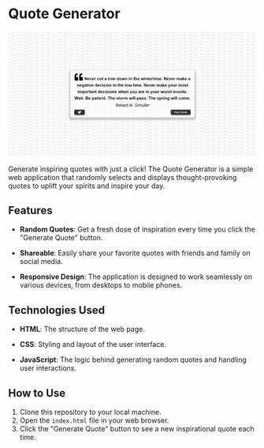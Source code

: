 # Quote Generator

![Project Preview](quote-generator-ss.jpg)

Generate inspiring quotes with just a click! The Quote Generator is a simple web application that randomly selects and displays thought-provoking quotes to uplift your spirits and inspire your day.

## Features

- **Random Quotes**: Get a fresh dose of inspiration every time you click the "Generate Quote" button.

- **Shareable**: Easily share your favorite quotes with friends and family on social media.

- **Responsive Design**: The application is designed to work seamlessly on various devices, from desktops to mobile phones.

## Technologies Used

- **HTML**: The structure of the web page.

- **CSS**: Styling and layout of the user interface.

- **JavaScript**: The logic behind generating random quotes and handling user interactions.

## How to Use

1. Clone this repository to your local machine.
2. Open the `index.html` file in your web browser.
3. Click the "Generate Quote" button to see a new inspirational quote each time.
